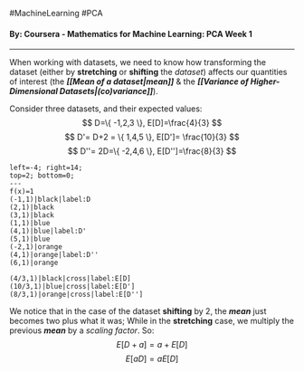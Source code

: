 #MachineLearning #PCA
#### By: Coursera - Mathematics for Machine Learning: PCA Week 1
---
When working with datasets, we need to know how transforming the dataset (either by **stretching** or **shifting** the *dataset*) affects our quantities of interest (the ***[[Mean of a dataset|mean]]*** & the ***[[Variance of Higher-Dimensional Datasets|(co)variance]]***).

Consider three datasets, and their expected values:
$$
D=\{ -1,2,3 \}, E[D]=\frac{4}{3}
$$
$$
D'= D+2 = \{ 1,4,5 \}, E[D']= \frac{10}{3}
$$
$$
D''= 2D=\{ -2,4,6 \}, E[D'']=\frac{8}{3}
$$
```desmos-graph
left=-4; right=14;
top=2; bottom=0;
---
f(x)=1
(-1,1)|black|label:D
(2,1)|black
(3,1)|black
(1,1)|blue
(4,1)|blue|label:D'
(5,1)|blue
(-2,1)|orange
(4,1)|orange|label:D''
(6,1)|orange

(4/3,1)|black|cross|label:E[D]
(10/3,1)|blue|cross|label:E[D']
(8/3,1)|orange|cross|label:E[D'']
```

We notice that in the case of the dataset **shifting** by 2, the ***mean*** just becomes two plus what it was; While in the **stretching** case, we multiply the previous ***mean*** by a *scaling factor*. So:
$$
E[D+a] =a +E[D]
$$
$$
E[aD]=aE[D]
$$
